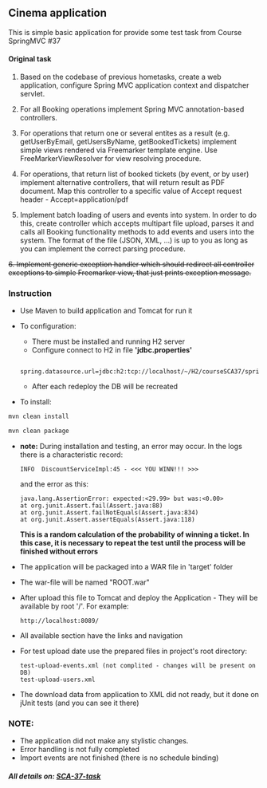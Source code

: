 ## Cinema application

This is simple basic application for provide some test task from Course SpringMVC #37

#### Original task

1. Based on the codebase of previous hometasks, create a web application, configure Spring MVC application context and dispatcher servlet.

2. For all Booking operations implement Spring MVC annotation-based controllers.

3. For operations that return one or several entites as a result (e.g. getUserByEmail, getUsersByName, getBookedTickets) implement simple views rendered via Freemarker template engine. Use FreeMarkerViewResolver for view resolving procedure.

4. For operations, that return list of booked tickets (by event, or by user) implement alternative controllers, that will return result as PDF document. Map this controller to a specific value of Accept request header  - Accept=application/pdf

5. Implement batch loading of users and events into system. In order to do this, create controller which accepts multipart file upload, parses it and calls all Booking functionality methods to add events and users into the system. The format of the file (JSON, XML, ...) is up to you as long as you can implement the correct parsing procedure.

~~6. Implement generic exception handler which should redirect all controller exceptions to simple Freemarker view, that just prints exception message.~~

### Instruction

* Use Maven to build application and Tomcat for run it
* To configuration:
  - There must be installed and running H2 server
  - Configure connect to H2 in file **'jdbc.properties'**
  ```
    spring.datasource.url=jdbc:h2:tcp://localhost/~/H2/courseSCA37/spring.datasource
    ```
  - After each redeploy the DB will be recreated
  
   
* To install:
```bash
mvn clean install
```
```bash
mvn clean package
```
* **note:** During installation and testing, an error may occur. In the logs there is a characteristic record: 
    ```
    INFO  DiscountServiceImpl:45 - <<< YOU WINN!!! >>>
    ```  
    and the error as this:
    ```
    java.lang.AssertionError: expected:<29.99> but was:<0.00>
	at org.junit.Assert.fail(Assert.java:88)
	at org.junit.Assert.failNotEquals(Assert.java:834)
	at org.junit.Assert.assertEquals(Assert.java:118)
    ```

    **This is a random calculation of the probability of winning a ticket.
  In this case, it is necessary to repeat the test until the process will be finished without errors**
  
* The application will be packaged into a WAR file in 'target' folder

* The war-file will be named "ROOT.war"

* After upload this file to Tomcat and deploy the Application - They will be available by root '/'. For example:
    ```
    http://localhost:8089/
    ```

* All available section have the links and navigation

* For test upload date use the prepared files in project's root directory:
    ```
    test-upload-events.xml (not complited - changes will be present on DB)
    test-upload-users.xml
    ```
* The download data from application to XML did not ready, but it done on jUnit tests (and you can see it there)

### NOTE:
- The application did not make any stylistic changes.
- Error handling is not fully completed
- Import events are not finished (there is no schedule binding)

##### All details on: [SCA-37-task](https://github.com/ivanina-ilya/SCA-37-task)
